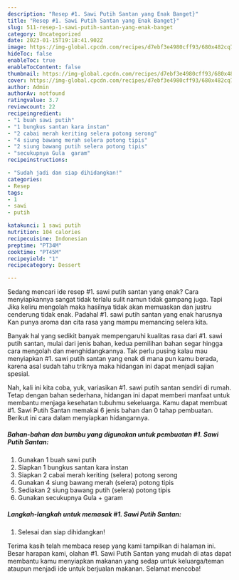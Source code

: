 ```yaml
---
description: "Resep #1. Sawi Putih Santan yang Enak Banget}"
title: "Resep #1. Sawi Putih Santan yang Enak Banget}"
slug: 511-resep-1-sawi-putih-santan-yang-enak-banget
category: Uncategorized
date: 2023-01-15T19:18:41.902Z
image: https://img-global.cpcdn.com/recipes/d7ebf3e4980cff93/680x482cq70/1-sawi-putih-santan-foto-resep-utama.jpg
hideToc: false
enableToc: true
enableTocContent: false
thumbnail: https://img-global.cpcdn.com/recipes/d7ebf3e4980cff93/680x482cq70/1-sawi-putih-santan-foto-resep-utama.jpg
cover: https://img-global.cpcdn.com/recipes/d7ebf3e4980cff93/680x482cq70/1-sawi-putih-santan-foto-resep-utama.jpg
author: Admin
authorAv: notfound
ratingvalue: 3.7
reviewcount: 22
recipeingredient:
- "1 buah sawi putih"
- "1 bungkus santan kara instan"
- "2 cabai merah keriting selera potong serong"
- "4 siung bawang merah selera potong tipis"
- "2 siung bawang putih selera potong tipis"
- "secukupnya Gula  garam"
recipeinstructions:

- "Sudah jadi dan siap dihidangkan!"
categories:
- Resep
tags:
- 1
- sawi
- putih

katakunci: 1 sawi putih 
nutrition: 104 calories
recipecuisine: Indonesian
preptime: "PT34M"
cooktime: "PT45M"
recipeyield: "1"
recipecategory: Dessert

---
```



Sedang mencari ide resep #1. sawi putih santan yang enak? Cara menyiapkannya sangat tidak terlalu sulit namun tidak gampang juga. Tapi Jika keliru mengolah maka hasilnya tidak akan memuaskan dan justru cenderung tidak enak. Padahal #1. sawi putih santan yang enak harusnya Kan punya aroma dan cita rasa yang mampu memancing selera kita.




Banyak hal yang sedikit banyak mempengaruhi kualitas rasa dari #1. sawi putih santan, mulai dari jenis bahan, kedua pemilihan bahan segar hingga cara mengolah dan menghidangkannya. Tak perlu pusing kalau mau menyiapkan #1. sawi putih santan yang enak di mana pun kamu berada, karena asal sudah tahu triknya maka hidangan ini dapat menjadi sajian spesial.


Nah, kali ini kita coba, yuk, variasikan #1. sawi putih santan sendiri di rumah. Tetap dengan bahan sederhana, hidangan ini dapat memberi manfaat untuk membantu menjaga kesehatan tubuhmu sekeluarga. Kamu dapat membuat #1. Sawi Putih Santan memakai 6 jenis bahan dan 0 tahap pembuatan. Berikut ini cara dalam menyiapkan hidangannya.

<!--inarticleads1-->

##### Bahan-bahan dan bumbu yang digunakan untuk pembuatan #1. Sawi Putih Santan:

1. Gunakan 1 buah sawi putih
1. Siapkan 1 bungkus santan kara instan
1. Siapkan 2 cabai merah keriting (selera) potong serong
1. Gunakan 4 siung bawang merah (selera) potong tipis
1. Sediakan 2 siung bawang putih (selera) potong tipis
1. Gunakan secukupnya Gula + garam




<!--inarticleads2-->

##### Langkah-langkah untuk memasak #1. Sawi Putih Santan:


1. Selesai dan siap dihidangkan!



Terima kasih telah membaca resep yang kami tampilkan di halaman ini. Besar harapan kami, olahan #1. Sawi Putih Santan yang mudah di atas dapat membantu kamu menyiapkan makanan yang sedap untuk keluarga/teman ataupun menjadi ide untuk berjualan makanan. Selamat mencoba!
